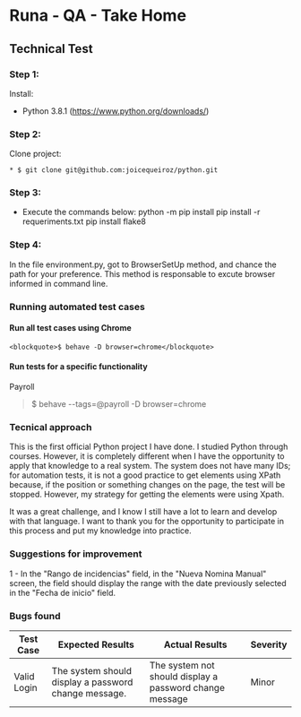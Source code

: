 # Runa - QA - Take Home
## Technical Test
### Step 1:
Install:

* Python 3.8.1 (https://www.python.org/downloads/)

### Step 2:
Clone project: 

    * $ git clone git@github.com:joicequeiroz/python.git

### Step 3:
* Execute the commands below:
python -m pip install
pip install -r requeriments.txt
pip install flake8

### Step 4:
In the file environment.py, got to BrowserSetUp method, and chance the path for your preference. This method is responsable to excute browser informed in command line.

### Running automated test cases
#### Run all test cases using Chrome
    <blockquote>$ behave -D browser=chrome</blockquote>

#### Run tests for a specific functionality
Payroll
    <blockquote>$ behave --tags=@payroll -D browser=chrome</blockquote>

### Tecnical approach
This is the first official Python project I have done. I studied Python through courses. However, it is completely different when I have the opportunity to apply that knowledge to a real system.
The system does not have many IDs; for automation tests, it is not a good practice to get elements using XPath because, if the position or something changes on the page, the test will be stopped.
However, my strategy for getting the elements were using Xpath.

It was a great challenge, and I know I still have a lot to learn and develop with that language.
I want to thank you for the opportunity to participate in this process and put my knowledge into practice.

### Suggestions for improvement
1 - In the "Rango de incidencias" field, in the "Nueva Nomina Manual" screen, the field should display the range with the date previously selected in the "Fecha de inicio" field.

### Bugs found
Test Case | Expected Results | Actual Results | Severity
--- | --- | --- | ---
Valid Login | The system should display a password change message. | The system not should display a password change message | Minor